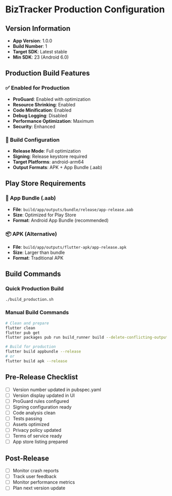 # BizTracker Production Configuration

## Version Information
- **App Version**: 1.0.0
- **Build Number**: 1
- **Target SDK**: Latest stable
- **Min SDK**: 23 (Android 6.0)

## Production Build Features

### ✅ Enabled for Production
- **ProGuard**: Enabled with optimization
- **Resource Shrinking**: Enabled
- **Code Minification**: Enabled
- **Debug Logging**: Disabled
- **Performance Optimization**: Maximum
- **Security**: Enhanced

### 🔧 Build Configuration
- **Release Mode**: Full optimization
- **Signing**: Release keystore required
- **Target Platforms**: android-arm64
- **Output Formats**: APK + App Bundle (.aab)

## Play Store Requirements

### 📱 App Bundle (.aab)
- **File**: `build/app/outputs/bundle/release/app-release.aab`
- **Size**: Optimized for Play Store
- **Format**: Android App Bundle (recommended)

### 📦 APK (Alternative)
- **File**: `build/app/outputs/flutter-apk/app-release.apk`
- **Size**: Larger than bundle
- **Format**: Traditional APK

## Build Commands

### Quick Production Build
```bash
./build_production.sh
```

### Manual Build Commands
```bash
# Clean and prepare
flutter clean
flutter pub get
flutter packages pub run build_runner build --delete-conflicting-outputs

# Build for production
flutter build appbundle --release
# or
flutter build apk --release
```

## Pre-Release Checklist

- [ ] Version number updated in pubspec.yaml
- [ ] Version display updated in UI
- [ ] ProGuard rules configured
- [ ] Signing configuration ready
- [ ] Code analysis clean
- [ ] Tests passing
- [ ] Assets optimized
- [ ] Privacy policy updated
- [ ] Terms of service ready
- [ ] App store listing prepared

## Post-Release

- [ ] Monitor crash reports
- [ ] Track user feedback
- [ ] Monitor performance metrics
- [ ] Plan next version update 